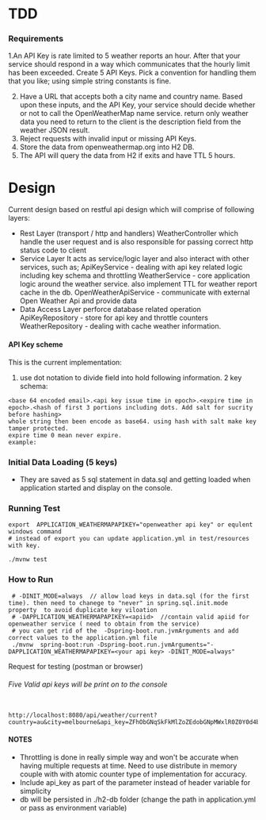 # TDD
### Requirements 

1.An API Key is rate limited to 5 weather reports an hour. After that your service should respond in a way which communicates that the hourly limit has been exceeded. Create 5 API Keys. Pick a convention for handling them that you like; using simple string constants is fine. 

2.	Have a URL that accepts both a city name and country name. Based upon these inputs, and the API Key, your service should decide whether or not to call the OpenWeatherMap name service. return only weather data you need to return to the client is the description field from the weather JSON result. 
3.	Reject requests with invalid input or missing API Keys.
4.	Store the data from openweathermap.org into H2 DB.
5.	The API will query the data from H2 if exits and have TTL 5 hours. 


# Design
Current design based on restful api design which will comprise of following layers:
- Rest Layer (transport / http and handlers)
    WeatherController which handle the user request and is also responsible for passing
    correct http status code to client 
- Service Layer
    It acts as service/logic layer and also interact with other services, such as;
    ApiKeyService - dealing with api key related logic including key schema and throttling
    WeatherService - core application logic around the weather service.
    also implement TTL for weather report cache in the db.
    OpenWeatherApiService - communicate with external Open Weather Api and provide data 
- Data Access Layer
    perforce database related operation
    ApiKeyRepository - store for api key and throttle counters
    WeatherRepository - dealing with cache weather information.  
  
#### API Key scheme
This is the current implementation:
1. use dot notation to divide field into hold following information.
2 key schema:
```
<base 64 encoded email>.<api key issue time in epoch>.<expire time in  epoch>.<hash of first 3 portions including dots. Add salt for sucrity before hashing>
whole string then been encode as base64. using hash with salt make key tamper protected.
expire time 0 mean never expire.
example: 

```
### Initial Data Loading (5 keys)
- They are saved as 5 sql statement in data.sql and getting loaded when application
started and display on the console. 
 
### Running Test
```
export  APPLICATION_WEATHERMAPAPIKEY="openweather api key" or equlent windows command 
# instead of export you can update application.yml in test/resources with key.

./mvnw test 
```
### How to Run
```
 # -DINIT_MODE=always  // allow load keys in data.sql (for the first time). then need to chanege to "never" in spring.sql.init.mode property  to avoid duplicate key viloation
 # -DAPPLICATION_WEATHERMAPAPIKEY=<apiid>  //contain valid apiid for openweather service ( need to obtain from the service)
 # you can get rid of the  -Dspring-boot.run.jvmArguments and add correct values to the application.yml file
 ./mvnw  spring-boot:run -Dspring-boot.run.jvmArguments="-DAPPLICATION_WEATHERMAPAPIKEY=<your api key> -DINIT_MODE=always"

```

Request for testing (postman or browser)
###### Five Valid api keys will be print on to the console
```

http://localhost:8080/api/weather/current?country=au&city=melbourne&api_key=ZFhObGNqSkFkMlZoZEdobGNpMWxlR0Z0Y0d4bExtTnZiUzVoZFE9PS4xNjMwOTE0OTc1NTQ2LjAuMUFBOUJBNjA0QzY1QTkzOUVDODY3NkFGQjNFMTc1OUY=

```
#### NOTES

- Throttling is done in really simple way and won't be accurate when having multiple requests at time.
  Need to use distribute in memory couple with with atomic counter type of implementation for accuracy.  
- Include api_key as part of the parameter instead of header variable for simplicity
- db will be persisted in ./h2-db folder (change the path in application.yml or pass as environment variable)


